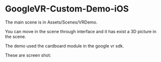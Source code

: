 # GoogleVR-Custom-Demo-iOS
The main scene is in Assets/Scenes/VRDemo.

You can move in the scene through interface and it has exist a 3D picture in the scene.

The demo used the cardboard module in the google vr sdk.

These are screen shot:

